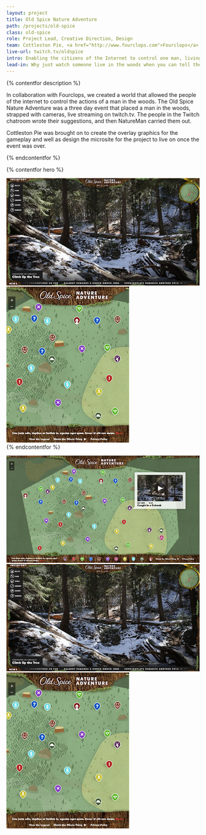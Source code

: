 ```yaml
---
layout: project
title: Old Spice Nature Adventure
path: /projects/old-spice
class: old-spice
role: Project Lead, Creative Direction, Design
team: Cottleston Pie, <a href="http://www.fourclops.com">Fourclops</a>
live-url: twitch.tv/oldspice
intro: Enabling the citizens of the Internet to control one man, living in the woods
lead-in: Why just watch someone live in the woods when you can tell them what to do?
---
```


{% contentfor description %}
	
<p>In collaboration with Fourclops, we created a world that allowed the people of the internet to control the actions of a man in the woods. The Old Spice Nature Adventure was a three day event that placed a man in the woods, strapped with cameras, live streaming on twitch.tv. The people in the Twitch chatroom wrote their suggestions, and then NatureMan carried them out. </p>

<p>Cottleston Pie was brought on to create the overlay graphics for the gameplay and well as design the microsite for the project to live on once the event was over.</p>

{% endcontentfor %}



{% contentfor hero %}
			<div class="project-example macbook">
				<div class="screen-wrap">
					<img src="/img/projects/old-spice/old-spice-overlay.jpg" alt="" />
				</div>
			</div>
			<div class="project-example iphone">
				<div class="screen-wrap">
					<img src="/img/projects/old-spice/old-spice-mobile.jpg" alt="" />
				</div>
			</div>
{% endcontentfor %}


<section class="project-expanded tri-screen">
	<div class="container">
		<div class="screen screen-1">
			<img src="/img/projects/old-spice/old-spice-landing-page.jpg" alt="Old Spice landing page" />
		</div>
		<div class="screen screen-2">
			<img src="/img/projects/old-spice/old-spice-overlay.jpg" alt="Old Spice overlay page" />
		</div>
		<div class="screen screen-3">
			<img src="/img/projects/old-spice/old-spice-mobile.jpg" alt="Old Spice mobile" />
		</div>
	</div>
</section>